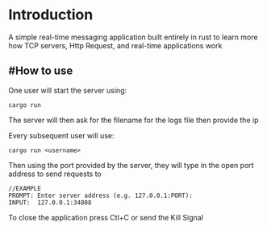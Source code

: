 # Introduction
A simple real-time messaging application built entirely in rust to learn more how TCP servers, Http Request, and real-time applications work

>
#How to use
---
One user will start the server using:
```
cargo run
```

The server will then ask for the filename for the logs file then provide the ip

Every subsequent user will use: 
```
cargo run <username>
```

Then using the port provided by the server, they will type in the open port address to send requests to
```
//EXAMPLE
PROMPT: Enter server address (e.g. 127.0.0.1:PORT):
INPUT:  127.0.0.1:34808
```

To close the application press Ctl+C or send the Kill Signal

